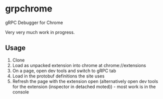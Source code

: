 # grpchrome
gRPC Debugger for Chrome

Very very much work in progress.

## Usage
1. Clone
2. Load as unpacked extension into chrome at chrome://extensions
3. On a page, open dev tools and switch to gRPC tab
4. Load in the protobuf definitions the site uses
5. Refresh the page with the extension open (alternatively open dev tools for the extension (inspector in detached moted)) - most work is in the console 
